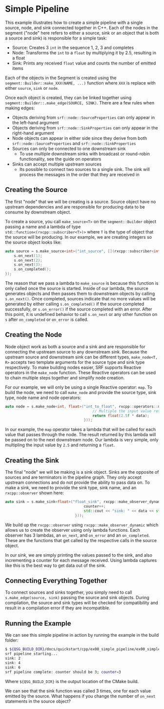 # Simple Pipeline

This example illustrates how to create a simple pipeline with a single source, node, and sink connected together in C++. Each of the nodes in the segment ("node" here refers to either a source, sink or an object that is both a source and sink) is responsible for a simple task:

- Source: Creates 3 `int` in the sequence 1, 2, 3 and completes
- Node: Transforms the `int` to a `float` by multiplying it by 2.5, resulting in a float
- Sink: Prints any received `float` value and counts the number of emitted items

Each of the objects in the Segment is created using the `segment::Builder::make_XXX(NAME, ...)` function where `XXX` is replace with either `source`, `sink` or `node`.

Once each object is created, they can be linked together using `segment::Builder::.make_edge(SOURCE, SINK)`. There are a few rules when making edges:

- Objects deriving from `srf::node::SourceProperties` can only appear in the left-hand argument
- Objects deriving from `srf::node::SinkProperties` can only appear in the right-hand argument
- Node objects can appear in either side since they derive from both `srf::node::SourceProperties` and `srf::node::SinkProperties`
- Sources can only be connected to one downstream sink
  - To use multiple downstream sinks with broadcast or round-robin functionality, see the guide on operators
- Sinks can accept multiple upstream sources
  - Its possible to connect two sources to a single sink. The sink will process the messages in the order that they are received in

## Creating the Source

The first "node" that we will be creating is a source. Source object have no upstream dependencies and are responsible for producing data to be consume by downstream object.

To create a source, you call `make_source<T>` on the `segment::Builder` object passing a name and a lambda of type `std::function<(rxcpp::subscriber<T>)>` where `T` is the type of object that the source will be producing. In our example, we are creating integers so the source object looks like:

```cpp
auto source = s.make_source<int>("int_source", [](rxcpp::subscriber<int> s) {
    s.on_next(1);
    s.on_next(2);
    s.on_next(3);
    s.on_completed();
});
```

The reason that we pass a lambda to `make_source` is because this function is only called once the source is started. Inside of our lambda, the source generates objects and then passes them to downstream objects by calling `s.on_next()`. Once completed, sources indicate that no more values will be generated by either calling `s.on_completed()` if the source completed successfully, or `s.on_error()` if the source completed with an error. After this point, it is undefined behavior to call `s.on_next` or any other function on `s` after `on_completed` or `on_error` is called.

## Creating the Node

Node object work as both a source and a sink and are responsible for connecting the upstream source to any downstream sink. Because the upstream source and downstream sink can be different types, `make_node<T, R>` accepts two template arguments for the source type and sink type respectively. To make building nodes easier, SRF supports Reactive operators in the `make_node` function. These Reactive operators can be used to chain multiple steps together and simplify node creation.

For our example, we will only be using a single Reactive operator: `map`. To build the node, we need to call `make_node` and provide the source type, sink type, node name and node operators:

```cpp
auto node = s.make_node<int, float>("int_to_float", rxcpp::operators::map([](const int& data) {
                                        // Multiple the input value returning a float
                                        return float(2.5f * data);
                                    }));
```

In our example, the `map` operator takes a lambda that will be called for each value that passes through the node. The result returned by this lambda will be passed on to the next downstream node. Our lambda is very simple, only multipling the input value by `2.5` and returning a `float`.

## Creating the Sink

The final "node" we will be making is a sink object. Sinks are the opposite of sources and are terminators in the pipeline graph. They only accept upstream connections and do not provide the ability to pass data on. To make a sink, we need to provide the sink type, sink name, and an `rxcpp::observer` shown here:

```cpp
auto sink = s.make_sink<float>("float_sink", rxcpp::make_observer_dynamic<float>([&counter](float data) {
                                    counter++;
                                    std::cout << "sink: " << data << std::endl;
                                }));
```

We build up the `rxcpp::observer` using `rxcpp::make_observer_dynamic` which allows us to create the observer using only lambda functions. Each observer has 3 lambdas, an `on_next`, and `on_error` and an `on_completed`. These are the functions that get called by the respective calls in the source object.

In our sink, we are simply printing the values passed to the sink, and also incrementing a counter for each message received. Using lambda captures like this is the best way to get data out of the sink.

## Connecting Everything Together

To connect sources and sinks together, you simply need to call `s.make_edge(source, sink)` passing the source and sink objects. During compilation, the source and sink types will be checked for compatibility and result in a compilation error if they are incompatible.

## Running the Example

We can see this simple pipeline in action by running the example in the build folder:

```bash
$ ${QSG_BUILD_DIR}/docs/quickstart/cpp/ex00_simple_pipeline/ex00_simple_pipeline.x
srf pipeline starting...
sink: 2
sink: 4
sink: 6
srf pipeline complete: counter should be 3; counter=3
```

Where `${QSG_BUILD_DIR}` is the output location of the CMake build.

We can see that the sink function was called 3 times, one for each value emitted by the source. What happens if you change the number of `on_next` statements in the source object?
